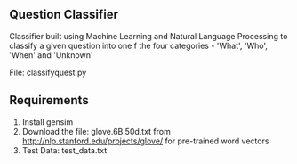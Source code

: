 Question Classifier
--------------------------

Classifier built using Machine Learning and Natural Language Processing to classify a given question into one f the four categories - 'What', 'Who', 'When' and 'Unknown'

File: classifyquest.py

Requirements
-------------

1. Install gensim 
2. Download the file: glove.6B.50d.txt from http://nlp.stanford.edu/projects/glove/ for pre-trained word vectors
3. Test Data: test_data.txt 